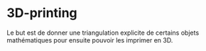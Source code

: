# 3D-printing

Le but est de donner une triangulation explicite de certains objets mathématiques pour ensuite pouvoir les imprimer en 3D.
